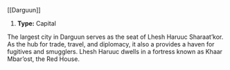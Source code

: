 [[Darguun]]
1. **Type:** Capital

The largest city in Darguun serves as the seat of Lhesh Haruuc Sharaat’kor. As the hub for trade, travel, and diplomacy, it also a provides a haven for fugitives and smugglers. Lhesh Haruuc dwells in a fortress known as Khaar Mbar’ost, the Red House.